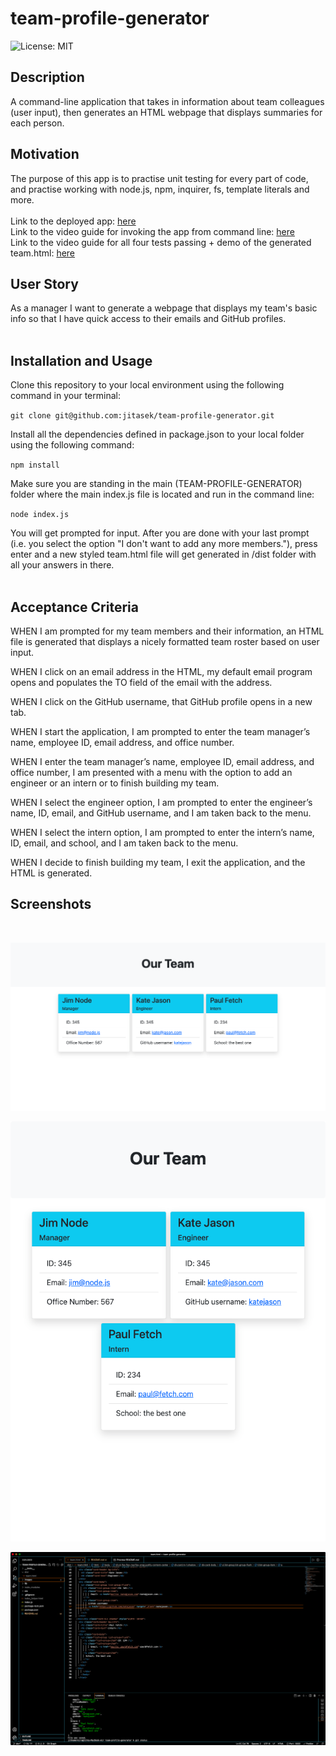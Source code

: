# team-profile-generator

![License: MIT](https://img.shields.io/badge/License-MIT-yellow.svg)
<br>

## Description

A command-line application that takes in information about team colleagues (user input), then generates an HTML webpage that displays summaries for each person.

## Motivation

The purpose of this app is to practise unit testing for every part of code, and practise working with node.js, npm, inquirer, fs, template literals and more.
<br>
<br>
Link to the deployed app: [here](https://jitasek.github.io/team-profile-generator/)
<br>
Link to the video guide for invoking the app from command line: [here](https://drive.google.com/file/d/1vLpIIPBYK2xNuOXmn9qb6-GwUH_BTb48/view)
<br>
Link to the video guide for all four tests passing + demo of the generated team.html: [here](https://drive.google.com/file/d/1i0gL29iK7oKwt3SX9paNYDh9JIYQ1tvV/view)

## User Story

As a manager I want to generate a webpage that displays my team's basic info
so that I have quick access to their emails and GitHub profiles.
<br>
<br>

## Installation and Usage

Clone this repository to your local environment using the following command in your terminal:

`git clone git@github.com:jitasek/team-profile-generator.git`

Install all the dependencies defined in package.json to your local folder using the following command:

`npm install`

Make sure you are standing in the main (TEAM-PROFILE-GENERATOR) folder where the main index.js file is located and run in the command line:

`node index.js`

You will get prompted for input. After you are done with your last prompt (i.e. you select the option "I don't want to add any more members."), press enter and a new styled team.html file will get generated in /dist folder with all your answers in there.
<br>
<br>

## Acceptance Criteria

WHEN I am prompted for my team members and their information, an HTML file is generated that displays a nicely formatted team roster based on user input.

WHEN I click on an email address in the HTML, my default email program opens and populates the TO field of the email with the address.

WHEN I click on the GitHub username, that GitHub profile opens in a new tab.

WHEN I start the application, I am prompted to enter the team manager’s name, employee ID, email address, and office number.

WHEN I enter the team manager’s name, employee ID, email address, and office number, I am presented with a menu with the option to add an engineer or an intern or to finish building my team.

WHEN I select the engineer option, I am prompted to enter the engineer’s name, ID, email, and GitHub username, and I am taken back to the menu.

WHEN I select the intern option, I am prompted to enter the intern’s name, ID, email, and school, and I am taken back to the menu.

WHEN I decide to finish building my team, I exit the application, and the HTML is generated.

## Screenshots

<br>

![Image](./images/team-page.png)

![Image](./images/team-page-responsivness.png)

![Image](./images/team-generator-app.png)
